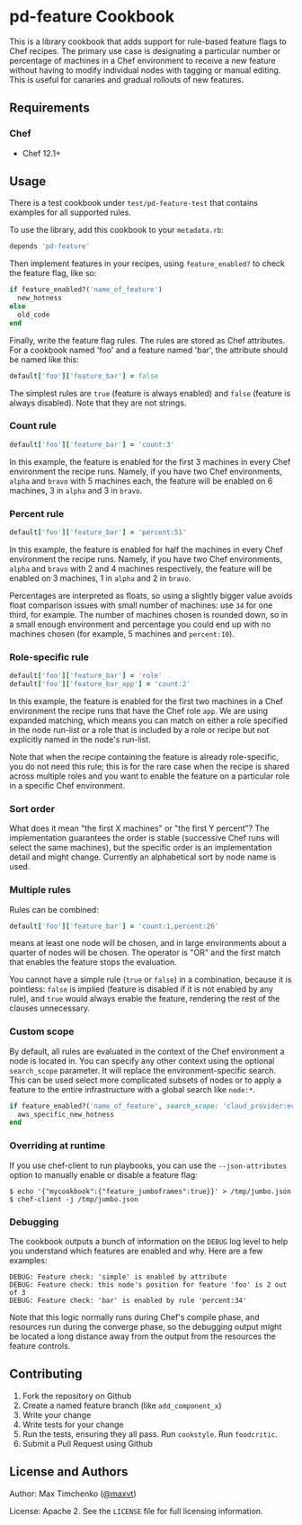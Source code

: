 # pd-feature Cookbook

This is a library cookbook that adds support for rule-based feature flags to Chef recipes. The primary use case is designating a particular number or percentage of machines in a Chef environment to receive a new feature without having to modify individual nodes with tagging or manual editing. This is useful for canaries and gradual rollouts of new features.

## Requirements

### Chef

- Chef 12.1+

## Usage

There is a test cookbook under `test/pd-feature-test` that contains examples for all supported rules.

To use the library, add this cookbook to your `metadata.rb`:

```ruby
depends 'pd-feature'
```

Then implement features in your recipes, using `feature_enabled?` to check the feature flag, like so:

```ruby
if feature_enabled?('name_of_feature')
  new_hotness
else
  old_code
end
```

Finally, write the feature flag rules. The rules are stored as Chef attributes. For a cookbook named 'foo' and a feature named 'bar', the attribute should be named like this:

```ruby
default['foo']['feature_bar'] = false
```

The simplest rules are `true` (feature is always enabled) and `false` (feature is always disabled). Note that they are not strings.

### Count rule

```ruby
default['foo']['feature_bar'] = 'count:3'
```

In this example, the feature is enabled for the first 3 machines in every Chef environment the recipe runs. Namely, if you have two Chef environments, `alpha` and `bravo` with 5 machines each, the feature will be enabled on 6 machines, 3 in `alpha` and 3 in `bravo`.

### Percent rule

```ruby
default['foo']['feature_bar'] = 'percent:51'
```

In this example, the feature is enabled for half the machines in every Chef environment the recipe runs. Namely, if you have two Chef environments, `alpha` and `bravo` with 2 and 4 machines respectively, the feature will be enabled on 3 machines, 1 in `alpha` and 2 in `bravo`.

Percentages are interpreted as floats, so using a slightly bigger value avoids float comparison issues with small number of machines: use `34` for one third, for example. The number of machines chosen is rounded down, so in a small enough environment and percentage you could end up with no machines chosen (for example, 5 machines and `percent:10`).

### Role-specific rule

```ruby
default['foo']['feature_bar'] = 'role'
default['foo']['feature_bar_app'] = 'count:2'
```

In this example, the feature is enabled for the first two machines in a Chef environment the recipe runs that have the Chef role `app`. We are using expanded matching, which means you can match on either a role specified in the node run-list or a role that is included by a role or recipe but not explicitly named in the node's run-list.

Note that when the recipe containing the feature is already role-specific, you do not need this rule; this is for the rare case when the recipe is shared across multiple roles and you want to enable the feature on a particular role in a specific Chef environment.

### Sort order

What does it mean "the first X machines" or "the first Y percent"? The implementation guarantees the order is stable (successive Chef runs will select the same machines), but the specific order is an implementation detail and might change. Currently an alphabetical sort by node name is used.

### Multiple rules

Rules can be combined:

```ruby
default['foo']['feature_bar'] = 'count:1,percent:26'
```

means at least one node will be chosen, and in large environments about a quarter of nodes will be chosen. The operator is "OR" and the first match that enables the feature stops the evaluation.

You cannot have a simple rule (`true` or `false`) in a combination, because it is pointless: `false` is implied (feature is disabled if it is not enabled by any rule), and `true` would always enable the feature, rendering the rest of the clauses unnecessary.

### Custom scope

By default, all rules are evaluated in the context of the Chef environment a node is located in. You can specify any other context using the optional `search_scope` parameter. It will replace the environment-specific search. This can be used select more complicated subsets of nodes or to apply a feature to the entire infrastructure with a global search like `node:*`.

```ruby
if feature_enabled?('name_of_feature', search_scope: 'cloud_provider:ec2')
  aws_specific_new_hotness
end
```

### Overriding at runtime

If you use chef-client to run playbooks, you can use the `--json-attributes` option to manually enable or disable a feature flag:

```shell
$ echo '{"mycookbook":{"feature_jumboframes":true}}' > /tmp/jumbo.json 
$ chef-client -j /tmp/jumbo.json
```

### Debugging

The cookbook outputs a bunch of information on the `DEBUG` log level to help you understand which features are enabled and why. Here are a few examples:

```
DEBUG: Feature check: 'simple' is enabled by attribute
DEBUG: Feature check: this node's position for feature 'foo' is 2 out of 3
DEBUG: Feature check: 'bar' is enabled by rule 'percent:34'
```

Note that this logic normally runs during Chef's compile phase, and resources run during the converge phase, so the debugging output might be located a long distance away from the output from the resources the feature controls.

## Contributing

1. Fork the repository on Github
2. Create a named feature branch (like `add_component_x`)
3. Write your change
4. Write tests for your change
5. Run the tests, ensuring they all pass. Run `cookstyle`. Run `foodcritic`.
6. Submit a Pull Request using Github

## License and Authors

Author: Max Timchenko ([@maxvt](https://twitter.com/MaxVT))

License: Apache 2. See the `LICENSE` file for full licensing information.
